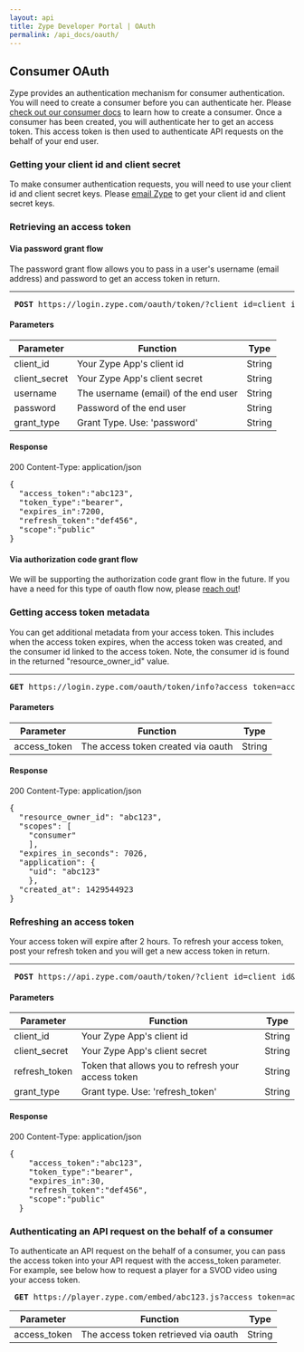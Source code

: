 ```yaml
---
layout: api
title: Zype Developer Portal | OAuth
permalink: /api_docs/oauth/
---
```

## Consumer OAuth

Zype provides an authentication mechanism for consumer authentication.
You will need to create a consumer before you can authenticate her.
Please [check out our consumer docs](http://dev.zype.com/api_docs/consumers/) to learn how to create a consumer. Once a consumer
has been created, you will authenticate her to get an access token. This access
token is then used to authenticate API requests on the behalf of your end user.

### Getting your client id and client secret

To make consumer authentication requests, you will need to use your client id and client secret keys.
Please <a href='mailto:developers@zypemedia.com'>email Zype</a> to get your client id and client secret keys.

### Retrieving an access token

#### Via password grant flow

The password grant flow allows you to pass in a user's username (email address) and password
to get an access token in return.

<hr />

<pre> <b>POST</b> https://login.zype.com/oauth/token/?client_id=client_id&client_secret=client_secret&username=email&password=password&grant_type=password
</pre>

#### Parameters

Parameter | Function | Type
--------- | -------- | ----
client_id | Your Zype App's client id      | String
client_secret | Your Zype App's client secret   | String
username | The username (email) of the end user | String
password | Password of the end user | String
grant_type | Grant Type. Use: 'password' | String

#### Response
200
Content-Type: application/json

<pre>{
  "access_token":"abc123",
  "token_type":"bearer",
  "expires_in":7200,
  "refresh_token":"def456",
  "scope":"public"
}
</pre>

#### Via authorization code grant flow

We will be supporting the authorization code grant flow in the future. If you have a need for this type of
oauth flow now, please <a href='mailto:developers@zype.com'>reach out</a>!

### Getting access token metadata

You can get additional metadata from your access token. This includes when the access token
expires, when the access token was created, and the consumer id linked to the access token.
Note, the consumer id is found in the returned "resource_owner_id" value.

<hr />

<pre><b>GET</b> https://login.zype.com/oauth/token/info?access_token=access_token
</pre>

#### Parameters

Parameter | Function | Type
--------- | -------- | ----
access_token | The access token created via oauth | String

#### Response
200
Content-Type: application/json

<pre>{
  "resource_owner_id": "abc123",
  "scopes": [
    "consumer"
    ],
  "expires_in_seconds": 7026,
  "application": {
    "uid": "abc123"
    },
  "created_at": 1429544923
}
</pre>

### Refreshing an access token

Your access token will expire after 2 hours. To refresh your access token, post your refresh token and you will get a new access token in return.

<hr />

<pre> <b>POST</b> https://api.zype.com/oauth/token/?client_id=client_id&client_secret=client_secret&refresh_token=refresh_token&grant_type=refresh_token
</pre>

#### Parameters

Parameter | Function | Type
--------- | -------- | ----
client_id | Your Zype App's client id      | String
client_secret | Your Zype App's client secret   | String
refresh_token | Token that allows you to refresh your access token | String
grant_type | Grant type. Use: 'refresh_token' | String

#### Response
200
Content-Type: application/json

<pre>{
    "access_token":"abc123",
    "token_type":"bearer",
    "expires_in":30,
    "refresh_token":"def456",
    "scope":"public"
  }
</pre>

### Authenticating an API request on the behalf of a consumer

To authenticate an API request on the behalf of a consumer, you can pass the access token
into your API request with the access_token parameter. For example, see below how to
request a player for a SVOD video using your access token.

<pre> <b>GET</b> https://player.zype.com/embed/abc123.js?access_token=access_token
</pre>

Parameter | Function | Type
--------- | -------- | ----
access_token | The access token retrieved via oauth | String
